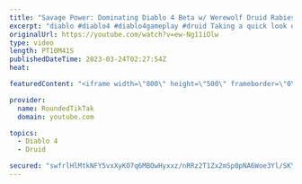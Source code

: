 ```yaml
---
title: "Savage Power: Dominating Diablo 4 Beta w/ Werewolf Druid Rabies Build"
excerpt: "diablo #diablo4 #diablo4gameplay #druid Taking a quick look of what could be a very powerful build for Druid in the upcoming ..."
originalUrl: https://youtube.com/watch?v=ew-Ng11iOlw
type: video
length: PT10M41S
publishedDateTime: 2023-03-24T02:27:54Z
heat: 

featuredContent: "<iframe width=\"800\" height=\"500\" frameborder=\"0\" src=\"https://www.youtube.com/embed/ew-Ng11iOlw\" allow=\"accelerometer; autoplay; encrypted-media; gyroscope; picture-in-picture\" allowfullscreen></iframe>"

provider:
  name: RoundedTikTak
  domain: youtube.com

topics:
  - Diablo 4
  - Druid

secured: "swfrlHlMtkNFY5vxXyKO7q6MBOwHyxxz/nRRz2T1Zx2mSp0pNA6Woe3Yl/SKYBynQbsQWcZw7iYDsxFcqqaAXD9NP/DKAfd0pNM66DMTvsddAY/AOEh7Sd9jRFrvfIGAnKia2hWnzWtjFxH+cvfZxpJ88O2t941U9xxvQ3zQ1V1ZDVGkrrP/42Ch+RD6CXoWpGxEABmNKGAobGSKs1JhJl+FPJSUsmI+mNfO6btHsQZN7ZaMIvfAgE+QunwB2Ct/RSF+DKbWmdBkdYIKygvhAQY6+vKoJ/eDS1bALl1JzDKPJcm43ZmwbWHpHENcBPgtXvzSJMM1Ytz++faoieg1+/5EOnYps255QD703EYMahDqugTAnJUxYbqkiTJXHaMtPSwXPLECxn7KoeD7BVUbaA==;PRU4nCYUBopgmpGvtHNGtQ=="
---
```


